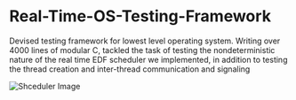 # Real-Time-OS-Testing-Framework


Devised testing framework for lowest level operating system. Writing over 4000 lines of modular C, tackled the task of
testing the nondeterministic nature of the real time EDF scheduler we implemented, in addition to testing the thread
creation and inter-thread communication and signaling


![Shceduler Image](https://i.stack.imgur.com/kk7kg.png)
